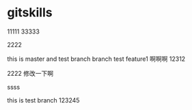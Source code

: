 # gitskills
11111
33333


2222

this is master and test branch
branch test
feature1
啊啊啊
12312

2222
修改一下啊

ssss

this is test branch
123245

